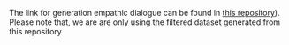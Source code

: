 

The link for generation empathic dialogue can be found in [this repository](https://github.com/facebookresearch/EmpatheticDialogues.git)).
Please note that, we are are only using the filtered dataset generated from this repository
